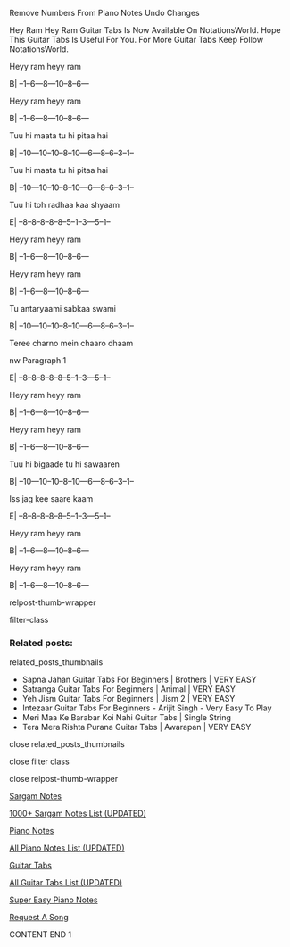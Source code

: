 
Remove Numbers From Piano Notes
Undo Changes

Hey Ram Hey Ram Guitar Tabs Is Now Available On NotationsWorld. Hope This Guitar Tabs Is Useful For You. For More Guitar Tabs Keep Follow NotationsWorld.

Heyy ram heyy ram

B| –1–6—8—10–8–6—

Heyy ram heyy ram

B| –1–6—8—10–8–6—

Tuu hi maata tu hi pitaa hai

B| –10—10–10–8–10—6—8–6–3–1–

Tuu hi maata tu hi pitaa hai

B| –10—10–10–8–10—6—8–6–3–1–

Tuu hi toh radhaa kaa shyaam

E| –8–8–8–8–8–5–1–3—5–1–

Heyy ram heyy ram

B| –1–6—8—10–8–6—

Heyy ram heyy ram

B| –1–6—8—10–8–6—

Tu antaryaami sabkaa swami

B| –10—10–10–8–10—6—8–6–3–1–

Teree charno mein chaaro dhaam

nw Paragraph 1

E| –8–8–8–8–8–5–1–3—5–1–

Heyy ram heyy ram

B| –1–6—8—10–8–6—

Heyy ram heyy ram

B| –1–6—8—10–8–6—

Tuu hi bigaade tu hi sawaaren

B| –10—10–10–8–10—6—8–6–3–1–

Iss jag kee saare kaam

E| –8–8–8–8–8–5–1–3—5–1–

Heyy ram heyy ram

B| –1–6—8—10–8–6—

Heyy ram heyy ram

B| –1–6—8—10–8–6—

relpost-thumb-wrapper

filter-class

### Related posts:

related_posts_thumbnails

* Sapna Jahan Guitar Tabs For Beginners | Brothers | VERY EASY
* Satranga Guitar Tabs For Beginners | Animal | VERY EASY
* Yeh Jism Guitar Tabs For Beginners | Jism 2 | VERY EASY
* Intezaar Guitar Tabs For Beginners - Arijit Singh - Very Easy To Play
* Meri Maa Ke Barabar Koi Nahi Guitar Tabs | Single String
* Tera Mera Rishta Purana Guitar Tabs | Awarapan | VERY EASY

close related_posts_thumbnails

close filter class

close relpost-thumb-wrapper

[Sargam Notes](https://www.notationsworld.com/sargam-notes.html)

[1000+ Sargam Notes List (UPDATED)](https://www.notationsworld.com/all-songs-list-sargam-notes.html)

[Piano Notes](https://www.notationsworld.com/piano-notes.html)

[All Piano Notes List (UPDATED)](https://www.notationsworld.com/all-songs-list-piano-notes.html)

[Guitar Tabs](https://www.notationsworld.com/guitar-tabs.html)

[All Guitar Tabs List (UPDATED)](https://www.notationsworld.com/all-songs-list-guitar-tabs.html)

[Super Easy Piano Notes](https://studywall.in/)

[Request A Song](https://www.notationsworld.com/request-a-song.html)

CONTENT END 1

